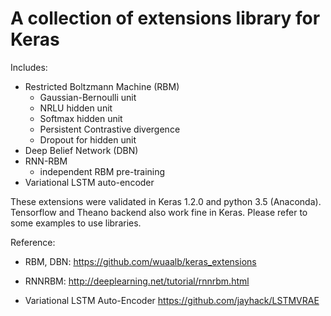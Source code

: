 # A collection of extensions library for Keras

Includes:

 - Restricted Boltzmann Machine (RBM)
   - Gaussian-Bernoulli unit
   - NRLU hidden unit
   - Softmax hidden unit
   - Persistent Contrastive divergence
   - Dropout for hidden unit
 - Deep Belief Network (DBN)
 - RNN-RBM
   - independent RBM pre-training
 - Variational LSTM auto-encoder
 
These extensions were validated in Keras 1.2.0 and python 3.5 (Anaconda).
Tensorflow and Theano backend also work fine in Keras. Please refer to some examples to use libraries.

Reference:

- RBM, DBN:
 https://github.com/wuaalb/keras_extensions

- RNNRBM:
 http://deeplearning.net/tutorial/rnnrbm.html

- Variational LSTM Auto-Encoder
 https://github.com/jayhack/LSTMVRAE
